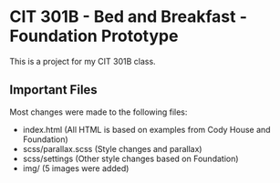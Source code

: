 # CIT 301B - Bed and Breakfast - Foundation Prototype

This is a project for my CIT 301B class.

## Important Files

Most changes were made to the following files:

- index.html (All HTML is based on examples from Cody House and Foundation)
- scss/parallax.scss (Style changes and parallax)
- scss/settings (Other style changes based on Foundation)
- img/ (5 images were added)
